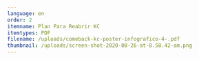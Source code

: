 ```yaml
---
language: en
order: 2
itemname: Plan Para Reabrir KC
itemtypes: PDF
filename: /uploads/comeback-kc-poster-infografico-4-.pdf
thumbnail: /uploads/screen-shot-2020-08-26-at-8.58.42-am.png
---
```


